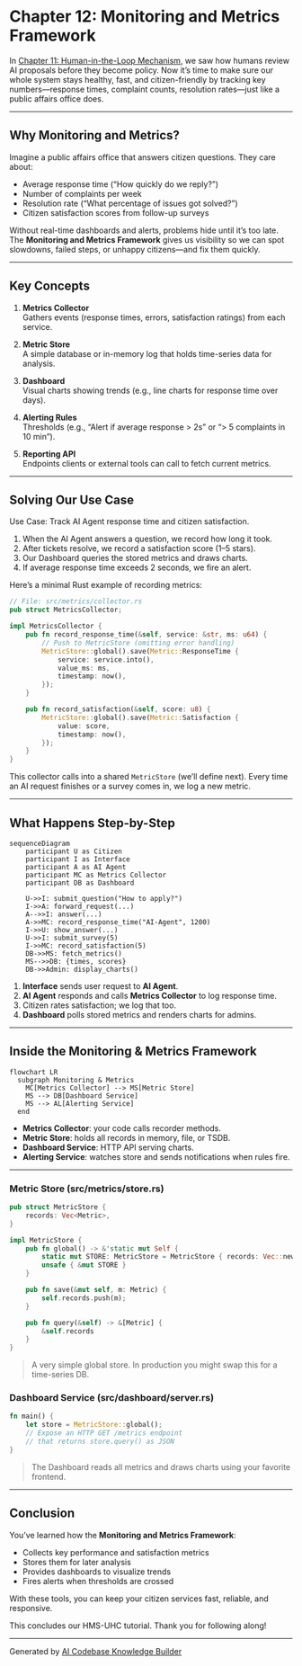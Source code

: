 # Chapter 12: Monitoring and Metrics Framework

In [Chapter 11: Human-in-the-Loop Mechanism](11_human_in_the_loop__hitl__mechanism_.md), we saw how humans review AI proposals before they become policy. Now it’s time to make sure our whole system stays healthy, fast, and citizen-friendly by tracking key numbers—response times, complaint counts, resolution rates—just like a public affairs office does.

---

## Why Monitoring and Metrics?

Imagine a public affairs office that answers citizen questions. They care about:

- Average response time (“How quickly do we reply?”)  
- Number of complaints per week  
- Resolution rate (“What percentage of issues got solved?”)  
- Citizen satisfaction scores from follow-up surveys  

Without real-time dashboards and alerts, problems hide until it’s too late. The **Monitoring and Metrics Framework** gives us visibility so we can spot slowdowns, failed steps, or unhappy citizens—and fix them quickly.

---

## Key Concepts

1. **Metrics Collector**  
   Gathers events (response times, errors, satisfaction ratings) from each service.

2. **Metric Store**  
   A simple database or in-memory log that holds time-series data for analysis.

3. **Dashboard**  
   Visual charts showing trends (e.g., line charts for response time over days).

4. **Alerting Rules**  
   Thresholds (e.g., “Alert if average response > 2s” or “> 5 complaints in 10 min”).

5. **Reporting API**  
   Endpoints clients or external tools can call to fetch current metrics.

---

## Solving Our Use Case

Use Case: Track AI Agent response time and citizen satisfaction.

1. When the AI Agent answers a question, we record how long it took.  
2. After tickets resolve, we record a satisfaction score (1–5 stars).  
3. Our Dashboard queries the stored metrics and draws charts.  
4. If average response time exceeds 2 seconds, we fire an alert.

Here’s a minimal Rust example of recording metrics:

```rust
// File: src/metrics/collector.rs
pub struct MetricsCollector;

impl MetricsCollector {
    pub fn record_response_time(&self, service: &str, ms: u64) {
        // Push to MetricStore (omitting error handling)
        MetricStore::global().save(Metric::ResponseTime {
            service: service.into(),
            value_ms: ms,
            timestamp: now(),
        });
    }

    pub fn record_satisfaction(&self, score: u8) {
        MetricStore::global().save(Metric::Satisfaction {
            value: score,
            timestamp: now(),
        });
    }
}
```

This collector calls into a shared `MetricStore` (we’ll define next). Every time an AI request finishes or a survey comes in, we log a new metric.

---

## What Happens Step-by-Step

```mermaid
sequenceDiagram
    participant U as Citizen
    participant I as Interface
    participant A as AI Agent
    participant MC as Metrics Collector
    participant DB as Dashboard

    U->>I: submit_question("How to apply?")
    I->>A: forward_request(...)
    A-->>I: answer(...)
    A->>MC: record_response_time("AI-Agent", 1200)
    I->>U: show_answer(...)
    U->>I: submit_survey(5)
    I->>MC: record_satisfaction(5)
    DB->>MS: fetch_metrics()
    MS-->>DB: {times, scores}
    DB->>Admin: display_charts()
```

1. **Interface** sends user request to **AI Agent**.  
2. **AI Agent** responds and calls **Metrics Collector** to log response time.  
3. Citizen rates satisfaction; we log that too.  
4. **Dashboard** polls stored metrics and renders charts for admins.

---

## Inside the Monitoring & Metrics Framework

```mermaid
flowchart LR
  subgraph Monitoring & Metrics
    MC[Metrics Collector] --> MS[Metric Store]
    MS --> DB[Dashboard Service]
    MS --> AL[Alerting Service]
  end
```

- **Metrics Collector**: your code calls recorder methods.  
- **Metric Store**: holds all records in memory, file, or TSDB.  
- **Dashboard Service**: HTTP API serving charts.  
- **Alerting Service**: watches store and sends notifications when rules fire.

---

### Metric Store (src/metrics/store.rs)

```rust
pub struct MetricStore {
    records: Vec<Metric>,
}

impl MetricStore {
    pub fn global() -> &'static mut Self {
        static mut STORE: MetricStore = MetricStore { records: Vec::new() };
        unsafe { &mut STORE }
    }

    pub fn save(&mut self, m: Metric) {
        self.records.push(m);
    }

    pub fn query(&self) -> &[Metric] {
        &self.records
    }
}
```

> A very simple global store. In production you might swap this for a time-series DB.

### Dashboard Service (src/dashboard/server.rs)

```rust
fn main() {
    let store = MetricStore::global();
    // Expose an HTTP GET /metrics endpoint
    // that returns store.query() as JSON
}
```

> The Dashboard reads all metrics and draws charts using your favorite frontend.

---

## Conclusion

You’ve learned how the **Monitoring and Metrics Framework**:

- Collects key performance and satisfaction metrics  
- Stores them for later analysis  
- Provides dashboards to visualize trends  
- Fires alerts when thresholds are crossed  

With these tools, you can keep your citizen services fast, reliable, and responsive.  

This concludes our HMS-UHC tutorial. Thank you for following along!

---

Generated by [AI Codebase Knowledge Builder](https://github.com/The-Pocket/Tutorial-Codebase-Knowledge)